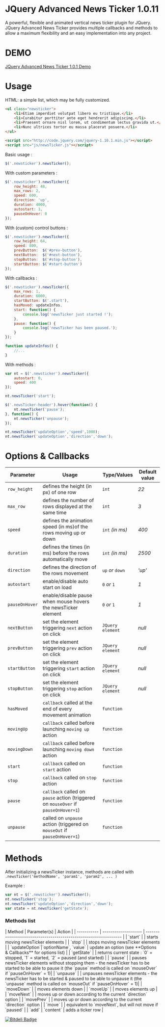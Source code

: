JQuery Advanced News Ticker 1.0.11
===========================

A powerful, flexible and animated vertical news ticker plugin for JQuery.
JQuery Advanced News Ticker provides multiple callbacks and methods to allow a maximum flexibility and an easy implementation into any project.

DEMO
===========================
[JQuery Advanced News Ticker 1.0.1 Demo](http://risq.github.io/jquery-advanced-news-ticker)

Usage
===========================
HTML: a simple list, which may be fully customized.
`````html
<ul class="newsticker">
    <li>Etiam imperdiet volutpat libero eu tristique.</li>
    <li>Curabitur porttitor ante eget hendrerit adipiscing.</li>
    <li>Praesent ornare nisl lorem, ut condimentum lectus gravida ut.</li>
    <li>Nunc ultrices tortor eu massa placerat posuere.</li>
</ul>

<script src="http://code.jquery.com/jquery-1.10.1.min.js"></script>
<script src="js/newsTicker.js"></script>
`````
Basic usage :
`````javascript
$('.newsticker').newsTicker();
`````
With custom parameters :
`````javascript
$('.newsticker').newsTicker({
    row_height: 48,
    max_rows: 2,
    speed: 600,
    direction: 'up',
    duration: 4000,
    autostart: 1,
    pauseOnHover: 0
});
`````
With (custom) control buttons :
`````javascript
$('.newsticker').newsTicker({
    row_height: 64,
    speed: 800,
    prevButton:  $('#prev-button'),
    nextButton:  $('#next-button'),
    stopButton:  $('#stop-button'),
    startButton: $('#start-button')
});
`````
With callbacks :
`````javascript
$('.newsticker').newsTicker({
    max_rows: 1,
    duration: 6000,
    startButton: $('.start'),
    hasMoved: updateInfos,
    start: function() {
        console.log('newsTicker just started !');
    },
    pause: function() {
        console.log('newsTicker has been paused.');
    }
});

function updateInfos() {
    //...
}
`````
With methods :
`````javascript
var nt = $('.newsticker').newsTicker({
    autostart: 0,
    speed: 400
});

nt.newsTicker('start');

$('.newsTicker-header').hover(function() {
    nt.newsTicker('pause');
}, function() {
    nt.newsTicker('unpause');
});

nt.newsTicker('updateOption','speed',1000);
nt.newsTicker('updateOption','direction','down');
`````

Options & Callbacks
===========================
| Parameter       | Usage                                                                               | Type/Values     | Default value |
| --------------- | ----------------------------------------------------------------------------------- | --------------- | ------------- |
| `row_height`    | defines the height (in px) of one row                                               | `int`           | *22*
| `max_row`       | defines the number of rows displayed at the same time                               | `int`           | *3*
| `speed`         | defines the animation speed (in ms)of the rows moving up or down                    | `int` *(in ms)* | *400*
| `duration`      | defines the times (in ms) before the rows automatically move                        | `int` *(in ms)* | *2500*
| `direction`     | defines the direction of the rows movement                                          | `up` *or* `down`| *'up'*
| `autostart`     | enable/disable auto start on load                                                   | `0` *or* `1`    | *1*
| `pauseOnHover`  | enable/disable pause when mouse hovers the newsTicker element                       | `0` *or* `1`    | *1*
| `nextButton`    | set the element triggering `next` action on click                                   | `JQuery element`| *null*
| `prevButton`    | set the element triggering `prev` action on click                                   | `JQuery element`| *null*
| `startButton`   | set the element triggering `start` action on click                                  | `JQuery element`| *null*
| `stopButton`    | set the element triggering `stop` action on click                                   | `JQuery element`| *null*
| `hasMoved`      | `callback` called at the end of every movement animation                            | `function`      | 
| `movingUp`      | `callback` called before launching `moving up` action                               | `function`      | 
| `movingDown`    | `callback` called before launching `moving down` action                             | `function`      | 
| `start`         | `callback` called on `start` action                                                 | `function`      | 
| `stop`          | `callback` called on `stop` action                                                  | `function`      | 
| `pause`         | `callback` called on `pause` action (triggered on `mouseOver` if `pauseOnHover=1`)   | `function`      | 
| `unpause`       | called on `unpause` action (triggered on `mouseOut` if `pauseOnHover=1`)             | `function`      | 

Methods
===========================
After initializing a newsTicker instance, methods are called with `.newsTicker('methodName', 'param1', 'param2', ... )`

Example :
`````javascript
var nt = $('.newsticker').newsTicker();
nt.newsTicker('stop');
nt.newsTicker('updateOption','direction','down');
var state = nt.newsTicker('getState');
`````

<h3>Methods list</h3>
| Method        | Parameter(s)         | Action                                                             |
| -----------   | -------------------- | ------------------------------------------------------------------ |
| `start`       |                      | starts moving newsTicker elements                                  |
| `stop`        |                      | stops moving newsTicker elements                                   |
| `updateOption`|`optionName`, `value` | update an option (see **Options & Callbacks** for options list)        |
| `getState`    |                      | returns current state : `0` = stopped, `1` = started, `2` = paused (and started) |
| `pause`       |                      | pauses newsTicker elements without stopping them - the newsTicker has to be started to be able to pause it  (the `pause` method is called on `mouseOver` if `pauseOnHover` = 1)|
| `unpause`     |                      | unpauses newsTicker elements - the newsTicker has to be started & paused to be able to unpause it  (the `unpause` method is called on `mouseOut` if `pauseOnHover` = 1)|
| `moveDown`    |                      | moves elements down                                                |
| `moveUp`      |                      | moves elements up                                                  |
| `moveNext`    |                      | moves up or down according to the current `direction` option       |
| `movePrev`    |                      | moves up or down according to the current `direction` option       |
| `move`        |                      | equivalent to `moveNext`, but will not move if `paused`            |
| `add`         | `content`            | adds a ticker row                                                  |



[![Bitdeli Badge](https://d2weczhvl823v0.cloudfront.net/risq/jquery-advanced-news-ticker/trend.png)](https://bitdeli.com/free "Bitdeli Badge")


